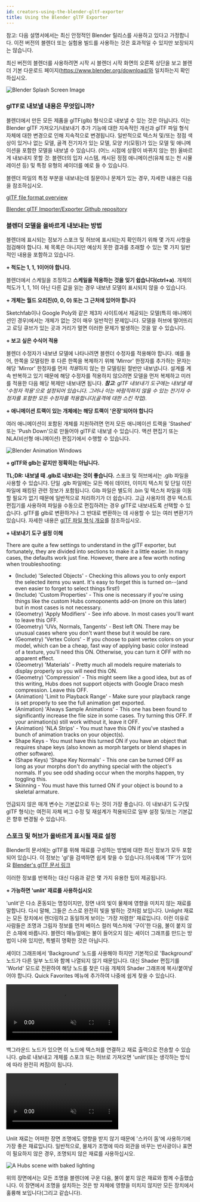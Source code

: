 ```yaml
---
id: creators-using-the-blender-gltf-exporter
title: Using the Blender glTF Exporter
---
```

참고: 다음 설명서에서는 최신 안정적인 Blender 릴리스를 사용하고 있다고 가정합니다. 이전 버전의 블렌더 또는 실험용 빌드를 사용하는 것은 효과적일 수 있지만 보장되지는 않습니다.

최신 버전의 블렌더를 사용하려면 시작 시 블렌더 시작 화면의 오른쪽 상단을 보고 블렌더 기본 다운로드 페이지(https://www.blender.org/download/와 일치하는지 확인하십시오.

![Blender Splash Screen Image](img/BlenderSplash.jpg)


### glTF로 내보낼 내용은 무엇입니까?
블렌더에서 만든 모든 제품을 glTF(glb) 형식으로 내보낼 수 있는 것은 아닙니다. 이는 Blender glTF 가져오기/내보내기 추가 기능에 대한 지속적인 개선과 glTF 파일 형식 자체에 대한 변경으로 인해 지속적으로 변경됩니다. 일반적으로 텍스처 및/또는 정점 색상이 있거나 없는 모델, 골격 전기자가 있는 모델, 모양 키(모핑)가 있는 모델 및 애니메이션을 포함한 모델을 내보낼 수 있습니다. (어느 시점에 상황이 바뀌지 않는 한) 올바르게 내보내지 못할 것: 블렌더의 입자 시스템, 캐시된 정점 애니메이션(유체 또는 천 시뮬레이션 등) 및 특정 유형의 셰이더를 예로 들 수 있습니다.

블렌더 파일의 특정 부분을 내보내는데 질문이나 문제가 있는 경우, 자세한 내용은 다음을 참조하십시오.

[glTF file format overview](https://www.khronos.org/gltf/)

[Blender glTF Importer/Exporter Github repository](https://github.com/KhronosGroup/glTF-Blender-IO)

### 블렌더 모델을 올바르게 내보내는 방법
블렌더에 표시되는 정보가 스포크 및 허브에 표시되는지 확인하기 위해 몇 가지 사항을 점검해야 합니다. 체 목록은 아니지만 예상치 못한 결과를 초래할 수 있는 몇 가지 일반적인 내용을 포함하고 있습니다.

**+ 척도는 1, 1, 1이어야 합니다.**

블렌더에서 스케일을 조정하고 **스케일을 적용하는 것을 잊기 쉽습니다(ctrl+a)**. 개체의 척도가 1, 1, 1이 아닌 다른 값을 읽는 경우 내보낸 모델이 표시되지 않을 수 있습니다.

**+ 개체는 월드 오리진(0, 0, 0) 또는 그 근처에 있어야 합니다**

Sketchfab이나 Google Poly와 같은 제3자 사이트에서 제공되는 모델(특히 애니메이션인 경우)에서는 개체가 없는 것이 매우 일반적인 문제입니다. 모델을 허브에 떨어뜨리고 로딩 큐브가 있는 곳과 거리가 멀면 이러한 문제가 발생하는 것을 알 수 있습니다.

**+ 보고 싶은 수식어 적용**

블렌더 수정자가 내보낸 모델에 나타나려면 블렌더 수정자를 적용해야 합니다. 예를 들어, 한쪽을 모델링한 후 다른 한쪽을 복제하기 위해 'Mirror' 한정자를 추가하는 문자는 해당 'Mirror' 한정자를 먼저 *적용*하지 않는 한 모델링된 절반만 내보냅니다. 설계를 계속 반복하고 있기 때문에 해당 수정자를 적용하지 않으려면 모델을 먼저 복제하고 미러를 적용한 다음 해당 복제만 내보내면 됩니다. ***참고**: glTF 내보내기 도구에는 내보낼 때 '수정자 적용'으로 설정되어 있습니다. 그러나 이는 바람직하지 않을 수 있는 전기자 수정자를 포함한 모든 수정자를 적용합니다(골격에 대한 스킨 작업).*

**+ 애니메이션 트랙이 있는 개체에는 해당 트랙이 '은장'되어야 합니다**

여러 애니메이션이 포함된 개체를 지원하려면 먼저 모든 애니메이션 트랙을 'Stashed' 또는 'Push Down'으로 만들어야 glTF로 내보낼 수 있습니다. 액션 편집기 또는 NLA(비선형 애니메이션) 편집기에서 수행할 수 있습니다.

![Blender Animation Windows](img/BlenderAnimationStash.jpg)

**+ glTF와 glb는 같지만 정확히는 아닙니다.**

**TL;DR: 내보낼 때 .glb로 내보내는 것이 좋습니다.**
스포크 및 허브에서는 .glb 파일을 사용할 수 있습니다. 단일 .glb 파일에는 모든 메쉬 데이터, 이미지 텍스처 및 단일 이진 파일에 패킹된 관련 정보가 포함됩니다. Glb 파일은 별도의 .bin 및 텍스처 파일을 이동할 필요가 없기 때문에 일반적으로 처리하기가 더 쉽습니다. 고급 사용자의 경우 텍스트 편집기를 사용하여 파일을 수동으로 편집하려는 경우 glTF로 내보내도록 선택할 수 있습니다. glTF를 glb로 변환하거나 그 반대로 변환하는 데 사용할 수 있는 여러 변환기가 있습니다. 자세한 내용은 [glTF 파일 형식 개요](https://www.khronos.org/gltf/)를 참조하십시오.


**+ 내보내기 도구 설정 이해**

There are quite a few settings to understand in the glTF exporter, but fortunately, they are divided into sections to make it a little easier. In many cases, the defaults work just fine. However, there are a few worth noting when troubleshooting:
<ul>
  <li>(Include) 'Selected Objects' - Checking this allows you to only export the selected items you want. It's easy to forget this is turned on--(and even easier to forget to select things first!)
  <li>(Include) 'Custom Properties' - This one is necessary if you're using things like the custom Hubs comoponents add-on (more on this later) but in most cases is not necessary.
  <li>(Geometry) 'Apply Modifiers' - See info above. In most cases you'll want to leave this OFF.
  <li>(Geometry) 'UVs, Normals, Tangents' - Best left ON. There may be unusual cases where you don't want these but it would be rare.
  <li>(Geometry) 'Vertex Colors' - If you choose to paint vertex colors on your model, which can be a cheap, fast way of applying basic color instead of a texture, you'll need this ON. Otherwise, you can turn it OFF with no apparent effect.
  <li>(Geometry) 'Materials' - Pretty much all models require materials to display properly so you will need this ON.
  <li>(Geometry) 'Compression' - This might seem like a good idea, but as of this writing, Hubs does not support objects with Google Draco mesh compression. Leave this OFF.
  <li>(Animation) 'Limit to Playback Range' - Make sure your playback range is set properly to see the full animation get exported.
  <li>(Animation) 'Always Sample Animations' - This one has been found to significantly increase the file size in some cases. Try turning this OFF. If your animation(s) still work without it, leave it OFF.
  <li>(Animation) 'NLA Strips' - You must have this ON if you've stashed a bunch of animation tracks on your object(s).
  <li>Shape Keys - You must have this turned ON if you have an object that requires shape keys (also known as morph targets or blend shapes in other software).
  <li>(Shape Keys) 'Shape Key Normals' - This one can be turned OFF as long as your morphs don't do anything special with the object's normals. If you see odd shading occur when the morphs happen, try toggling this.
  <li>Skinning - You must have this turned ON if your object is bound to a skeletal armature.
</ul>
언급되지 않은 매개 변수는 기본값으로 두는 것이 가장 좋습니다.
이 내보내기 도구(및 glTF 형식)는 여전히 자체 버그 수정 및 재설계가 적용되므로 일부 설정 및/또는 기본값은 향후 변경될 수 있습니다.


### 스포크 및 허브가 올바르게 표시될 재료 설정

Blender의 문서에는 glTF를 위해 재료를 구성하는 방법에 대한 최신 정보가 모두 포함되어 있습니다. 이 정보는 'gl'을 검색하면 쉽게 찾을 수 있습니다.의사록에 'TF'가 있어요 [Blender's glTF 문서 링크](https://docs.blender.org/manual/en/dev/addons/import_export/scene_gltf2.html?highlight=gltf#gltf-2-0)

이러한 정보를 반복하는 대신 다음과 같은 몇 가지 유용한 팁이 제공됩니다.

**+ 가능하면 'unlit' 재료를 사용하십시오**

'unlit'은 다소 혼동되는 명칭이지만, 장면 내의 빛이 물체에 영향을 미치지 않는 재료를 말합니다. 다시 말해, 그들은 스스로 완전히 빛을 발하는 것처럼 보입니다. Unlight 재료는 모든 장치에서 렌더링하고 동일하게 보이는 '가장 저렴한' 재료입니다. 이런 이유로 사람들은 조명과 그림자 정보를 먼저 베이스 컬러 텍스처에 '구이'한 다음, 불이 붙지 않은 소재에 바릅니다. 블렌더 매뉴얼에는 불이 들어오지 않는 셰이더 그래프를 만드는 방법이 나와 있지만, 특별히 명확한 것은 아닙니다.

셰이더 그래프에서 'Background' 노드를 사용해야 하지만 기본적으로 'Background' 노드가 다른 일부 노드와 함께 나열되지 않기 때문입니다. 대신 Shader 편집기를 'World' 모드로 전환하여 해당 노드를 찾은 다음 개체의 Shader 그래프에 복사/붙여넣어야 합니다. Quick Favorites 메뉴에 추가하여 나중에 쉽게 찾을 수 있습니다.

<video autoplay loop muted controls >
  <source src="img/BlenderShaderBackground.mp4" type="video/mp4">
  <img src="img/intro-custom-avatar.jpeg" alt="Blender - Finding Background Node">
  Your browser does not support HTML5 video.
</video>

백그라운드 노드가 있으면 이 노드에 텍스처를 연결하고 재료 출력으로 전송할 수 있습니다. glb로 내보내고 개체를 스포크 또는 허브로 가져오면 'unlit'(또는 생각하는 방식에 따라 완전히 켜짐)이 됩니다.

<video autoplay loop muted controls >
  <source src="img/BlenderShaderBackground2.mp4" type="video/mp4">
  <img src="img/intro-custom-avatar.jpeg" alt="Blender - Using Background Node">
  Your browser does not support HTML5 video.
</video>

Unlit 재료는 어떠한 장면 조명에도 영향을 받지 않기 때문에 '스카이 돔'에 사용하기에 가장 좋은 재료입니다. 일반적으로, 물체가 조명에 따라 외관을 바꾸는 반사광이나 표면이 필요하지 않은 경우, 조명되지 않은 재료를 사용하십시오.

![A Hubs scene with baked lighting](img/HelloWebXRscene.jpg)

위의 장면에서는 모든 조명을 블렌더에 구운 다음, 불이 붙지 않은 재료와 함께 수출했습니다. 이 장면에서 조명을 설치하는 것은 방 자체에 영향을 미치지 않지만 모든 장치에서 훌륭해 보입니다(그리고 같습니다).